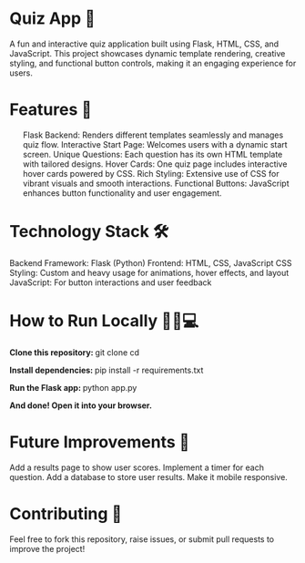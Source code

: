 # Quiz App 🎉  
A fun and interactive quiz application built using Flask, HTML, CSS, and JavaScript. This project showcases dynamic template rendering, creative styling, and functional button controls, making it an engaging experience for users.

# Features 🌟
<ul>
Flask Backend:
  Renders different templates seamlessly and manages quiz flow.
Interactive Start Page:
  Welcomes users with a dynamic start screen.
Unique Questions:
  Each question has its own HTML template with tailored designs.
Hover Cards:
  One quiz page includes interactive hover cards powered by CSS.
Rich Styling:
  Extensive use of CSS for vibrant visuals and smooth interactions.
Functional Buttons:
  JavaScript enhances button functionality and user engagement.
</ul>

# Technology Stack 🛠️
Backend Framework: Flask (Python)
Frontend: HTML, CSS, JavaScript
CSS Styling: Custom and heavy usage for animations, hover effects, and layout
JavaScript: For button interactions and user feedback

# How to Run Locally 🏃‍♂️💻

<b> Clone this repository: </b>
git clone <your-repo-link>
cd <repository-folder>

<b> Install dependencies: </b>
pip install -r requirements.txt

<b> Run the Flask app: </b>
python app.py

<b> And done! Open it into your browser. </b>

# Future Improvements 🚀
Add a results page to show user scores.
Implement a timer for each question.
Add a database to store user results.
Make it mobile responsive.

# Contributing 🤝
Feel free to fork this repository, raise issues, or submit pull requests to improve the project!
